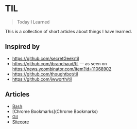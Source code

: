 # TIL

> Today I Learned

This is a collection of short articles about things I have learned.

## Inspired by

 * https://github.com/secretGeek/til
 * https://github.com/jbranchaud/til &mdash; as seen on https://news.ycombinator.com/item?id=11068902
 * https://github.com/thoughtbot/til
 * https://github.com/jwworth/til


## Articles

 * [Bash](Bash)
 * [Chrome Bookmarks](Chrome Bookmarks)
 * [Git](Git)
 * [Sitecore](Sitecore)
